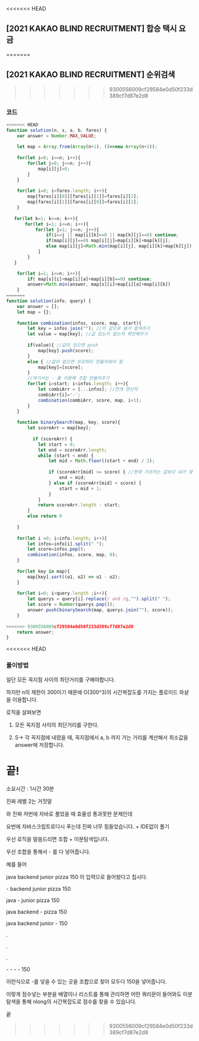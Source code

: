 

<<<<<<< HEAD
##  [2021 KAKAO BLIND RECRUITMENT]  합승 택시 요금
=======
##  [2021 KAKAO BLIND RECRUITMENT]  순위검색
>>>>>>> 9300556009cf29584e0d50f233d389cf7d87e2d8

 

### 코드

```javascript
<<<<<<< HEAD
function solution(n, s, a, b, fares) {
    var answer = Number.MAX_VALUE;
    
    let map = Array.from(Array(n+1), ()=>new Array(n+1));
    
    for(let i=0; i<=n; i++){
        for(let j=0; j<=n; j++){
            map[i][j]=0;
        }
    }
     
    for(let i=0; i<fares.length; i++){
        map[fares[i][0]][fares[i][1]]=fares[i][2];
        map[fares[i][1]][fares[i][0]]=fares[i][2];
    }
    
   for(let k=1; k<=n; k++){
       for(let i=1; i<=n; i++){
           for(let j=1; j<=n; j++){
               if(i==j || map[i][k]==0 || map[k][j]==0) continue;
               if(map[i][j]==0) map[i][j]=map[i][k]+map[k][j];
               else map[i][j]=Math.min(map[i][j], map[i][k]+map[k][j]);  
            }    
        }  
   }

    for(let i=1; i<=n; i++){ 
        if( map[s][i]+map[i][a]+map[i][b]==0) continue;
        answer=Math.min(answer, map[s][i]+map[i][a]+map[i][b])  
    }
=======
function solution(info, query) {
    var answer = [];
    let map = {};
    
    function combination(infos, score, map, start){
        let key = infos.join(""); //키 값으로 쓸거 합쳐주기 
        let value = map[key]; //값 있는지 없는지 확인해주기
        
        if(value){ //값이 있으면 push
            map[key].push(score);
        }
        else { //값이 없으면 프로퍼티 만들어줘야 됨
            map[key]=[score];
        }
        //여기서는 - 를 이용해 조합 만들어주기
        for(let i=start; i<infos.length; i++){
            let combiArr = [...infos]; //전개 연산자
            combiArr[i]='-';
            combination(combiArr, score, map, i+1);
        }
    }
    
    function binarySearch(map, key, score){
        let scoreArr = map[key];
      
          if (scoreArr) {
            let start = 0;
            let end = scoreArr.length;
            while (start < end) {
                let mid = Math.floor((start + end) / 2);
                
                if (scoreArr[mid] >= score) { //현재 가르키는 값보다 내가 찾는 값이 
                    end = mid;
                } else if (scoreArr[mid] < score) {
                    start = mid + 1;
                }
            }
            return scoreArr.length - start;
        } 
        else return 0
        
    }
    
    for(let i =0; i<info.length; i++){
        let infos=info[i].split(" ");
        let score=infos.pop();
        combination(infos, score, map, 0);
    }
    
    for(let key in map){
        map[key].sort((o1, o2) => o1 - o2);
    }
    
    for(let i=0; i<query.length ;i++){
        let querys = query[i].replace(/ and /g,"").split(" ");
        let score = Number(querys.pop());
        answer.push(binarySearch(map, querys.join(""), score));
    }
    
>>>>>>> 9300556009cf29584e0d50f233d389cf7d87e2d8
    return answer;
}
```

<<<<<<< HEAD


### 풀이방법

일단 모든 꼭지점 사이의 최단거리를 구해야합니다.

하지만 n의 제한이 300이기 때문에 O(300^3)의 시간복잡도를 가지는 플로이드 와샬을 이용합니다. 

 로직을 살펴보면

1. 모든 꼭지점 사이의 최단거리를 구한다.

2. S-> 각 꼭지점에 내렸을 때, 꼭지점에서 a, b 까지 가는 거리를 계산해서 최소값을 answer에 저장합니다.



끝!
=======
소요시간 : 1시간 30분

 

진짜 레벨 2는 거짓말

와 진짜 저번에 자바로 풀었을 때 효율성 통과못한 문제인데

요번에 자바스크립트로다시 푸는데 진짜 너무 힘들었습니다. + IDE없이 풀기

 

우선 로직을 말씀드리면 조합 + 이분탐색입니다.

 

우선 조합을 통해서 - 를 다 넣어줍니다.

 

예를 들어 

java backend junior pizza 150 이 입력으로 들어왔다고 칩시다. 

 

\- backend junior pizza 150

java  - junior pizza 150

java backend - pizza 150

java backend junior - 150

.

.

.

\- - - - 150 

이런식으로 -를 넣을 수 있는 곳을 조합으로 찾아 모두다 150을 넣어줍니다.

 

이렇게 점수넣는 부분을 배열이나 리스트를 통해 관리하면 어떤 쿼리문이 들어와도 이분탐색을 통해 nlong의 시간복잡도로 점수를 찾을 수 있습니다.

 

끝
>>>>>>> 9300556009cf29584e0d50f233d389cf7d87e2d8
